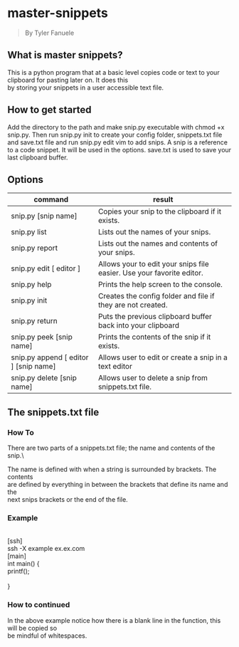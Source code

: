 # master-snippets

> By Tyler Fanuele

## What is master snippets?

This is a python program that at a basic level copies code or text to your clipboard for pasting later on. It does this\
by storing your snippets in a user accessible text file.

## How to get started

Add the directory to the path and make snip.py executable with chmod +x snip.py.
Then run snip.py init to create your config folder, snippets.txt file and save.txt file and run snip.py edit vim to add snips.
A snip is a reference to a code snippet. It will be used in the options. save.txt is used to save your last clipboard buffer.

## Options

| command | result |
|-----|--------|
| snip.py [snip name] | Copies your snip to the clipboard if it exists. |
| snip.py list | Lists out the names of your snips. |
| snip.py report | Lists out the names and contents of your snips. |
| snip.py edit [ editor ] | Allows your to edit your snips file easier. Use your favorite editor. |
| snip.py help | Prints the help screen to the console. |
| snip.py init | Creates the config folder and file if they are not created. |
| snip.py return | Puts the previous clipboard buffer back into your clipboard |
| snip.py peek [snip name] | Prints the contents of the snip if it exists. |
| snip.py append [ editor ] [snip name] | Allows user to edit or create a snip in a text editor |
| snip.py delete [snip name] | Allows user to delete a snip from snippets.txt file. |

## The snippets.txt file

### How To

There are two parts of a snippets.txt file; the name and contents of the snip.\

The name is defined with when a string is surrounded by brackets. The contents\
are defined by everything in between the brackets that define its name and the\
next snips brackets or the end of the file.

### Example

\
\[ssh]\
ssh  -X example ex.ex.com\
\[main]\
int main() {\
    printf();\
    \
}

### How to continued

In the above example notice how there is a blank line  in the function, this will be copied so\
be mindful of whitespaces.
